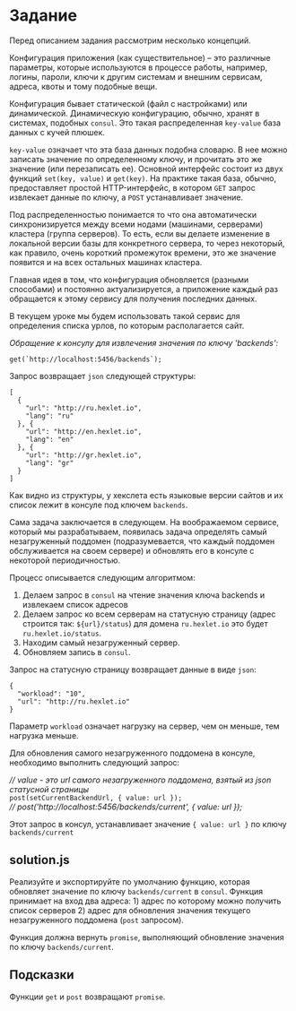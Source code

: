 # Задание

Перед описанием задания рассмотрим несколько концепций.

Конфигурация приложения (как существительное) – это различные параметры, которые используются в процессе работы, например, логины, пароли, ключи к другим системам и внешним сервисам, адреса, квоты и тому подобные вещи.

Конфигурация бывает статической (файл с настройками) или динамической. Динамическую конфигурацию, обычно, хранят в системах, подобных `consul`. Это такая распределенная `key-value` база данных с кучей плюшек.

`key-value` означает что эта база данных подобна словарю. В нее можно записать значение по определенному ключу, и прочитать это же значение (или перезаписать ее). Основной интерфейс состоит из двух функций `set(key, value)` и `get(key)`. На практике такая база, обычно, предоставляет простой HTTP-интерфейс, в котором `GET` запрос извлекает данные по ключу, а `POST` устанавливает значение.

Под распределенностью понимается то что она автоматически синхронизируется между всеми нодами (машинами, серверами) кластера (группа серверов). То есть, если вы делаете изменение в локальной версии базы для конкретного сервера, то через некоторый, как правило, очень короткий промежуток времени, это же значение появится и на всех остальных машинах кластера.

Главная идея в том, что конфигурация обновляется (разными способами) и постоянно актуализируется, а приложение каждый раз обращается к этому сервису для получения последних данных.

В текущем уроке мы будем использовать такой сервис для определения списка урлов, по которым располагается сайт.

_Обращение к консулу для извлечения значения по ключу 'backends':_  

``` 
get(`http://localhost:5456/backends`);
```

Запрос возвращает `json` следующей структуры:
```
[
  {
    "url": "http://ru.hexlet.io",
    "lang": "ru"
  }, {
    "url": "http://en.hexlet.io",
    "lang": "en"
  }, {
    "url": "http://gr.hexlet.io",
    "lang": "gr"
  }
]
```
Как видно из структуры, у хекслета есть языковые версии сайтов и их список лежит в консуле под ключем `backends`.

Сама задача заключается в следующем. На воображаемом сервисе, который мы разрабатываем, появилась задача определять самый незагруженный поддомен (подразумевается, что каждый поддомен обслуживается на своем сервере) и обновлять его в консуле с некоторой периодичностью.

Процесс описывается следующим алгоритмом:

1. Делаем запрос в `consul` на чтение значения ключа backends и извлекаем список адресов
2. Делаем запрос ко всем серверам на статусную страницу (адрес строится так: `${url}/status`) для домена `ru.hexlet.io` это будет `ru.hexlet.io/status`.
3. Находим самый незагруженный сервер.
4. Обновляем запись в `consul`.  

Запрос на статусную страницу возвращает данные в виде `json`:
```
{
  "workload": "10",
  "url": "http://ru.hexlet.io"
}
```
Параметр `workload` означает нагрузку на сервер, чем он меньше, тем нагрузка меньше.

Для обновления самого незагруженного поддомена в консуле, необходимо выполнить следующий запрос:

_// value - это url самого незагруженного поддомена, взятый из json статусной страницы_  
`post(setCurrentBackendUrl, { value: url });`  
_// post('http://localhost:5456/backends/current', { value: url });_  

Этот запрос в консул, устанавливает значение `{ value: url }` по ключу `backends/current`

## solution.js
Реализуйте и экспортируйте по умолчанию функцию, которая обновляет значение по ключу `backends/current` в `consul`. Функция принимает на вход два адреса: 1) адрес по которому можно получить список серверов 2) адрес для обновления значения текущего незагруженного поддомена (`post` запросом).

Функция должна вернуть `promise`, выполняющий обновление значения по ключу `backends/current`.

## Подсказки
Функции `get` и `post` возвращают `promise`.
